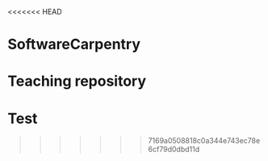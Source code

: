 <<<<<<< HEAD
# SoftwareCarpentry
Teaching repository
=======
# Test
>>>>>>> 7169a0508818c0a344e743ec78e6cf79d0dbd11d
